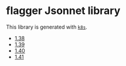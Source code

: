 # flagger Jsonnet library

This library is generated with [`k8s`](https://github.com/jsonnet-libs/k8s).

- [1.38](1.38/README.md)
- [1.39](1.39/README.md)
- [1.40](1.40/README.md)
- [1.41](1.41/README.md)
